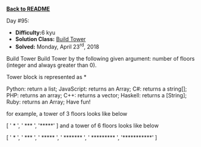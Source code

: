 ﻿<a href=https://github.com/hlais/Kata---a---Day><b>Back to README</b><a>

Day #95: 

* <b>Difficulty:</b>6 kyu
* <b>Solution Class:</b> [Build Tower](BuildTower.cs)
* <b>Solved:</b> Monday, April 23<sup>rd</sup>, 2018

Build Tower
Build Tower by the following given argument:
number of floors (integer and always greater than 0).

Tower block is represented as *

Python: return a list;
JavaScript: returns an Array;
C#: returns a string[];
PHP: returns an array;
C++: returns a vector<string>;
Haskell: returns a [String];
Ruby: returns an Array;
Have fun!

for example, a tower of 3 floors looks like below

[
  '  *  ', 
  ' *** ', 
  '*****'
]
and a tower of 6 floors looks like below

[
  '     *     ', 
  '    ***    ', 
  '   *****   ', 
  '  *******  ', 
  ' ********* ', 
  '***********'
]
